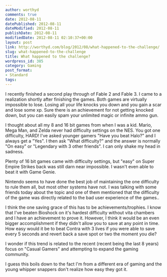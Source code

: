 ```yaml
---
author: worthyd
comments: true
date: 2012-08-11 
datePublished: 2012-08-11  
dateModified: 2012-08-11 
publishDate: 2012-08-11  
modifiedDate: 2012-08-11 02:10:37+00:00
layout: post
link: http://worthyd.com/blog/2012/08/what-happened-to-the-challenge/
slug: what-happened-to-the-challenge
title: What happened to the challenge?
wordpress_id: 385
category: Gaming
post_format:
- Standard
tags:
---
```


I recently finished a second play through of Fable 2 and Fable 3.  I came to a realization shortly after finishing the games. Both games are virtually impossible to lose. Losing all your life knocks you down and you gain a scar and lose some xp.  Sure there is an achievement for not getting knocked down, but you can easily spam your unlimited magic or infinite ammo gun. 

I thought about all my 8 and 16 bit games from when I was a kid. Mario, Mega Man, and Zelda never had difficulty settings on the NES. You got one difficulty, HARD!  I've asked younger gamers "Have you beat Halo?" and I always get a "Yes". I then ask "What difficulty?" and the answer is normally "On easy" or "Legendary with 3 other friends".  I can only shake my head in sadness.

Plenty of 16 bit games came with difficulty settings, but "easy" on Super Empire Strikes back was still darn near impossible. I wasn't even able to beat it with Game Genie.

Nintendo seems to have done the best job of maintaining the one difficulty to rule them all, but most other systems have not. I was talking with some friends today about the topic and one of them mentioned that the difficulty of the game was directly related to the bad user experience of the games..

I think the one saving grace of this has to be achievements/trophies. I know that I've beaten Bioshock on it's hardest difficulty without vita chambers and I have an achievement to prove it.   However, I think it would be an even bigger accomplishment if they didn't allow you to save at any point in time.  How easy would it be to beat Contra with 3 lives if you were able to save every 5 seconds and revert back a save spot or two the moment you die?

I wonder if this trend is related to the recent (recent being the last 8 years) focus on "Casual Gamers" and attempting to expand the gaming community.  

I guess this boils down to the fact I'm from a different era of gaming and the young whipper snappers don't realize how easy they got it.
